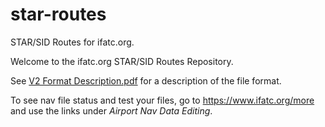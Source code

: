 # star-routes
STAR/SID Routes for ifatc.org.

Welcome to the ifatc.org STAR/SID Routes Repository.

See [V2 Format Description.pdf](https://github.com/GoldenSpotter/star-routes/blob/master/V2%20Format%20Description.pdf) for a description of the file format.

To see nav file status and test your files, go to https://www.ifatc.org/more and use the links under *Airport Nav Data Editing*.
